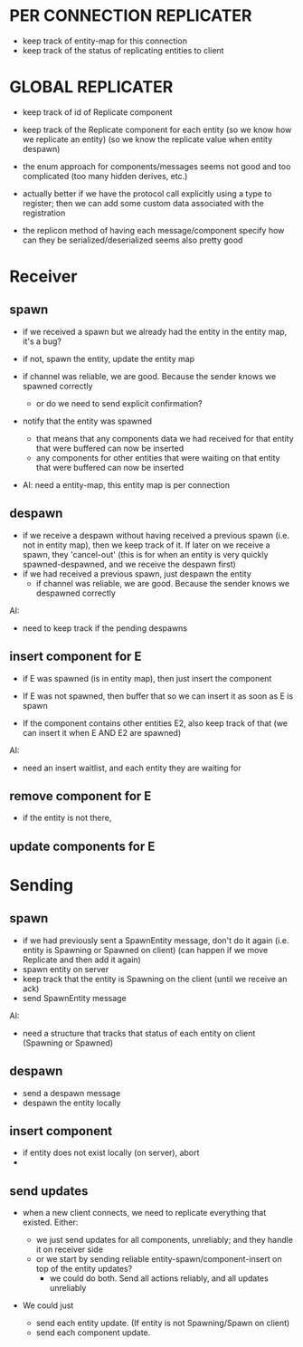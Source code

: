 # PER CONNECTION REPLICATER

- keep track of entity-map for this connection
- keep track of the status of replicating entities to client


# GLOBAL REPLICATER

- keep track of id of Replicate component
- keep track of the Replicate component for each entity (so we know how we replicate an entity) (so we know the replicate value when entity despawn)

- the enum approach for components/messages seems not good and too complicated (too many hidden derives, etc.)
- actually better if we have the protocol call explicitly using a type to register; then we can add some custom data associated 
  with the registration
- the replicon method of having each message/component specify how can they be serialized/deserialized seems also pretty good


# Receiver

## spawn 

- if we received a spawn but we already had the entity in the entity map, it's a bug?
- if not, spawn the entity, update the entity map
- if channel was reliable, we are good. Because the sender knows we spawned correctly
  - or do we need to send explicit confirmation?

- notify that the entity was spawned
  - that means that any components data we had received for that entity that were buffered can now be inserted
  - any components for other entities that were waiting on that entity that were buffered can now be inserted

- AI: need a entity-map, this entity map is per connection


## despawn

- if we receive a despawn without having received a previous spawn (i.e. not in entity map), 
  then we keep track of it. If later on we receive a spawn, they 'cancel-out'
  (this is for when an entity is very quickly spawned-despawned, and we receive the despawn first)
- if we had received a previous spawn, just despawn the entity
  - if channel was reliable, we are good. Because the sender knows we despawned correctly

AI:
- need to keep track if the pending despawns

## insert component for E

- if E was spawned (is in entity map), then just insert the component

- If E was not spawned, then buffer that so we can insert it as soon as E is spawn
- If the component contains other entities E2, also keep track of that (we can insert it when E AND E2 are spawned)

AI:
- need an insert waitlist, and each entity they are waiting for

## remove component for E

- if the entity is not there, 

## update components for E



# Sending

## spawn

- if we had previously sent a SpawnEntity message, don't do it again (i.e. entity is Spawning or Spawned on client)
  (can happen if we move Replicate and then add it again)
- spawn entity on server
- keep track that the entity is Spawning on the client (until we receive an ack)
- send SpawnEntity message

AI:
- need a structure that tracks that status of each entity on client (Spawning or Spawned)


## despawn

- send a despawn message
- despawn the entity locally


## insert component

- if entity does not exist locally (on server), abort
- 


## send updates

- when a new client connects, we need to replicate everything that existed. Either:
  - we just send updates for all components, unreliably; and they handle it on receiver side
  - or we start by sending reliable entity-spawn/component-insert on top of the entity updates?
    - we could do both. Send all actions reliably, and all updates unreliably

- We could just
  - send each entity update. (If entity is not Spawning/Spawn on client)
  - send each component update. 


